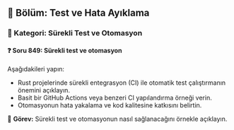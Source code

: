 ## 📘 Bölüm: Test ve Hata Ayıklama
### 🔹 Kategori: Sürekli Test ve Otomasyon
#### ❓ Soru 849: Sürekli test ve otomasyon

Aşağıdakileri yapın:

- Rust projelerinde sürekli entegrasyon (CI) ile otomatik test çalıştırmanın önemini açıklayın.
- Basit bir GitHub Actions veya benzeri CI yapılandırma örneği verin.
- Otomasyonun hata yakalama ve kod kalitesine katkısını belirtin.

🔧 **Görev:** Sürekli test ve otomasyonun nasıl sağlanacağını örnekle açıklayın.
